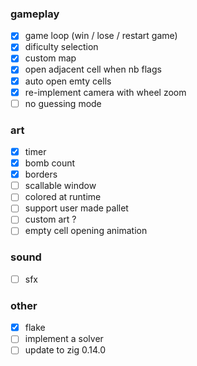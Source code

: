 ### gameplay

- [x] game loop (win / lose / restart game)
- [x] dificulty selection
- [x] custom map
- [x] open adjacent cell when nb flags
- [x] auto open emty cells
- [x] re-implement camera with wheel zoom
- [ ] no guessing mode

### art

- [x] timer
- [x] bomb count
- [x] borders
- [ ] scallable window
- [ ] colored at runtime
- [ ] support user made pallet
- [ ] custom art ?
- [ ] empty cell opening animation

### sound

- [ ] sfx

### other

- [x] flake
- [ ] implement a solver
- [ ] update to zig 0.14.0
